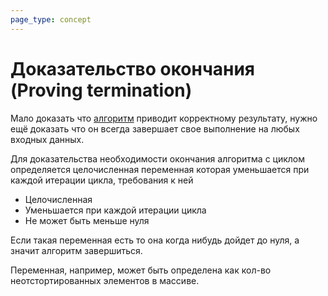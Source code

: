 ```yaml
---
page_type: concept
---
```

# Доказательство окончания (Proving termination)

Мало доказать что [алгоритм](20221030004439.md) приводит корректному результату, нужно ещё доказать что он всегда завершает свое  выполнение на любых входных данных.

Для доказательства необходимости окончания алгоритма с циклом определяется целочисленная переменная которая уменьшается при каждой итерации цикла, требования к ней

* Целочисленная
* Уменьшается при каждой итерации цикла
* Не может быть меньше нуля

Если такая переменная есть то она когда нибудь дойдет до нуля, а значит алгоритм завершиться.

Переменная, например, может быть определена как кол-во неотстортированных элементов в массиве.
